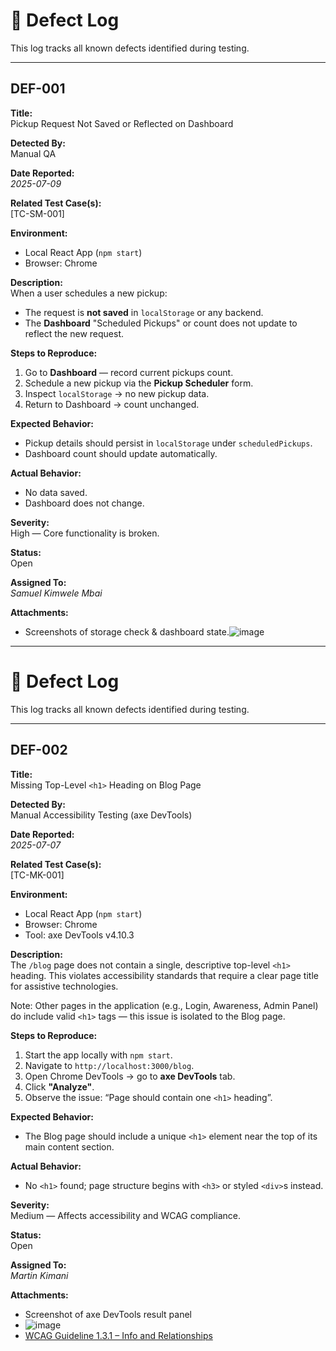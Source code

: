 # 🐞 Defect Log

This log tracks all known defects identified during testing.

---

## DEF-001

**Title:**  
Pickup Request Not Saved or Reflected on Dashboard

**Detected By:**  
Manual QA

**Date Reported:**  
_2025-07-09_

**Related Test Case(s):**  
[TC-SM-001]

**Environment:**  
- Local React App (`npm start`)
- Browser: Chrome

**Description:**  
When a user schedules a new pickup:
- The request is **not saved** in `localStorage` or any backend.
- The **Dashboard** "Scheduled Pickups"  or count does not update to reflect the new request.

**Steps to Reproduce:**  
1. Go to **Dashboard** — record current pickups count.  
2. Schedule a new pickup via the **Pickup Scheduler** form.  
3. Inspect `localStorage` → no new pickup data.  
4. Return to Dashboard → count unchanged.

**Expected Behavior:**  
- Pickup details should persist in `localStorage` under `scheduledPickups`.
- Dashboard count should update automatically.

**Actual Behavior:**  
- No data saved.
- Dashboard does not change.

**Severity:**  
High — Core functionality is broken.

**Status:**  
Open

**Assigned To:**  
_Samuel Kimwele Mbai_

**Attachments:**  
- Screenshots of storage check & dashboard state.![image](https://github.com/user-attachments/assets/c5412371-2b5b-4fd5-b061-f992bd854ff9)
---
# 🐞 Defect Log

This log tracks all known defects identified during testing.

---

## DEF-002

**Title:**  
Missing Top-Level `<h1>` Heading on Blog Page

**Detected By:**  
Manual Accessibility Testing (axe DevTools)

**Date Reported:**  
_2025-07-07_

**Related Test Case(s):**  
[TC-MK-001]

**Environment:**  
- Local React App (`npm start`)  
- Browser: Chrome  
- Tool: axe DevTools v4.10.3

**Description:**  
The `/blog` page does not contain a single, descriptive top-level `<h1>` heading. This violates accessibility standards that require a clear page title for assistive technologies.

Note: Other pages in the application (e.g., Login, Awareness, Admin Panel) do include valid `<h1>` tags — this issue is isolated to the Blog page.

**Steps to Reproduce:**  
1. Start the app locally with `npm start`.  
2. Navigate to `http://localhost:3000/blog`.  
3. Open Chrome DevTools → go to **axe DevTools** tab.  
4. Click **"Analyze"**.  
5. Observe the issue: “Page should contain one `<h1>` heading”.

**Expected Behavior:**  
- The Blog page should include a unique `<h1>` element near the top of its main content section.

**Actual Behavior:**  
- No `<h1>` found; page structure begins with `<h3>` or styled `<div>`s instead.

**Severity:**  
Medium — Affects accessibility and WCAG compliance.

**Status:**  
Open

**Assigned To:**  
_Martin Kimani_

**Attachments:**  
- Screenshot of axe DevTools result panel
- ![image](https://github.com/user-attachments/assets/a19f5671-5d71-475a-9836-b0d589f3b027)
- [WCAG Guideline 1.3.1 – Info and Relationships](https://www.w3.org/WAI/WCAG21/Understanding/info-and-relationships.html)


